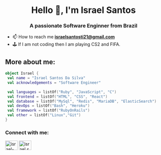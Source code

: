 
  
<h1 align="center">Hello 👋, I'm Israel Santos</h1>
<h3 align="center">A passionate Software Enginner from Brazil</h3>


- 📫 How to reach me **israelsantosti21@gmail.com**
- 🕹 If I am not coding then I am playing CS2 and FIFA.<br>


## **More about me:**

```kotlin
object Israel {
 val name = "Israel Santos Da Silva"
 val acknowledgements = "Software Engineer"
 
 val languages = listOf("Ruby", "JavaScript", "C") 
 val frontend = listOf("HTML", "CSS", "React") 
 val database = listOf("MySql", "Redis", "MariaDB", "ElasticSearch") 
 val devOps = listOf("Bash", "Heroku")
 val framework = listOf("RubyOnRails")
 val other = listOf("Linux","Git")
}
```

<h3 align="left">Connect with me:</h3>
<p align="left">
<a href="https://linkedin.com/in/israel-santos-94123915a" target="blank"><img align="center" src="https://raw.githubusercontent.com/rahuldkjain/github-profile-readme-generator/master/src/images/icons/Social/linked-in-alt.svg" alt="israel-santos-94123915a" height="30" width="40" /></a>
<a href="https://instagram.com/israel.santossilva.98/" target="blank"><img align="center" src="https://raw.githubusercontent.com/rahuldkjain/github-profile-readme-generator/master/src/images/icons/Social/instagram.svg" alt="israel.santossilva.98/" height="30" width="40" /></a>
</p>





